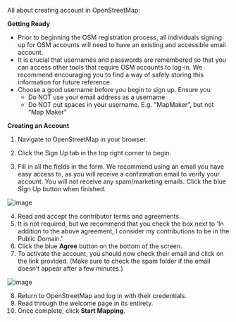 All about creating account in OpenStreetMap:

**Getting Ready**
- Prior to beginning the OSM registration process, all individuals signing up for OSM accounts will need to have an existing and accessible email account.
- It is crucial that usernames and passwords are remembered so that you can access other tools that require OSM accounts to log-in. We recommend encouraging you to find a way of safely storing this information for future reference.
- Choose a good username before you begin to sign up. Ensure you
	- Do NOT use your email address as a username
	- Do NOT put spaces in your username. E.g. “MapMaker”, but not “Map Maker”

**Creating an Account**
1. Navigate to OpenStreetMap in your browser.
2. Click the Sign Up tab in the top right corner to begin.


3. Fill in all the fields in the form. We recommend using an email you have easy access to, as you will receive a confirmation email to verify your account. You will not receive any spam/marketing emails. Click the blue Sign Up button when finished.

![image](https://github.com/Open-Tech-Community/learn-open-mapping-101/assets/10881526/54f851d0-5c32-4205-80f5-9c6626b6103b)

4. Read and accept the contributor terms and agreements.
5. It is not required, but we recommend that you check the box next to 'In addition to the above agreement, I consider my contributions to be in the Public Domain.'
6. Click the blue **Agree** button on the bottom of the screen.
7. To activate the account, you should now check their email and click on the link provided. (Make sure to check the spam folder if the email doesn’t appear after a few minutes.)

![image](https://github.com/Open-Tech-Community/learn-open-mapping-101/assets/10881526/38187554-dcb5-4311-9b5d-e16d714024c5)

8. Return to OpenStreetMap and log in with their credentials.
9. Read through the welcome page in its entirety.
10. Once complete, click **Start Mapping**. 
